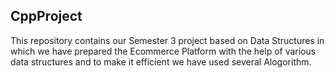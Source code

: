 ## CppProject

This repository contains our Semester 3 project based on Data Structures in which we have prepared the Ecommerce Platform with the help of various data structures and to make it efficient we have used several Alogorithm.
